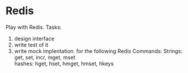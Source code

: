 Redis
=====
Play with Redis.
Tasks:
1. design interface
2. write test of it
3. write mock implentation. 
for the following Redis Commands:
Strings: get, set, incr, mget, mset  
hashes: hget, hset, hmget, hmset, hkeys
